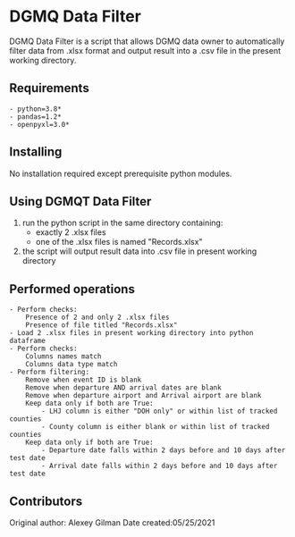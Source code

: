 # DGMQ Data Filter

DGMQ Data Filter is a script that allows DGMQ data owner to automatically filter data from .xlsx
format and output result into a .csv file in the present working directory. 

## Requirements
	- python=3.8*
	- pandas=1.2*
	- openpyxl=3.0*

## Installing
No installation required except prerequisite python modules. 

## Using DGMQT Data Filter
1) run the python script in the same directory containing:
	- exactly 2 .xlsx files
	- one of the .xlsx files is named "Records.xlsx"
2) the script will output result data into .csv file in present working directory


## Performed operations
	- Perform checks:
		Presence of 2 and only 2 .xlsx files
		Presence of file titled "Records.xlsx"
	- Load 2 .xlsx files in present working directory into python dataframe
	- Perform checks:
		Columns names match
		Columns data type match
	- Perform filtering:
		Remove when event ID is blank
		Remove when departure AND arrival dates are blank
		Remove when departure airport and Arrival airport are blank
		Keep data only if both are True:
			- LHJ column is either "DOH only" or within list of tracked counties
			- County column is either blank or within list of tracked counties
		Keep data only if both are True:
			- Departure date falls within 2 days before and 10 days after test date
			- Arrival date falls within 2 days before and 10 days after test date

## Contributors
Original author: Alexey Gilman
Date created:05/25/2021
